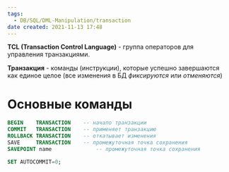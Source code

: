```yaml
---
tags:
  - DB/SQL/DML-Manipulation/transaction
date created: 2021-11-13 17:48
---
```


**TCL (Transaction Control Language)** - группа операторов для управления транзакциями. 

**Транзакция** - команды (инструкции), которые успешно завершаются как единое целое (все изменения в БД *фиксируются* или *отменяются*)

# Основные команды

```sql
BEGIN	 TRANSACTION 	-- начало транзакции
COMMIT 	 TRANSACTION 	-- применяет транзакцию
ROLLBACK TRANSACTION 	-- откатывает изменения
SAVE 	 TRANSACTION 	-- промежуточная точка сохранения
SAVEPOINT name 	 		 	-- промежуточная точка сохранения

SET AUTOCOMMIT=0;
```
